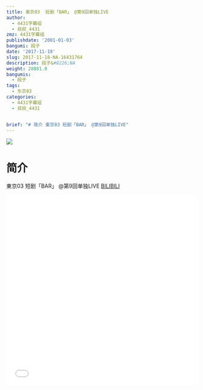 ```yaml
---
title: 東京03  短剧「BAR」 @第9回单独LIVE
author:
  - 4431字幕组
  - 叔叔_4431
zmz: 4431字幕组
publishdate: '2001-01-03'
bangumi: 段子
date: '2017-11-19'
slug: 2017-11-18-NA-16431764
description: 段子&#8226;NA
weight: 28881.0
bangumis:
  - 段子
tags:
  - 东京03
categories:
  - 4431字幕组
  - 叔叔_4431


brief: "# 简介 東京03 短剧「BAR」 @第9回单独LIVE"
---
```

![](https://i.imgur.com/Dteyjbi.png)
# 简介  
東京03  短剧「BAR」 @第9回单独LIVE
  [BILIBILI](https://www.bilibili.com/video/av16431764/)

<div class="vcontainer">  <iframe class="video" src="//www.bilibili.com/blackboard/player.html?aid=16431764" width="100%" height="500" frameborder="0" allowfullscreen="allowfullscreen"></iframe></div>
